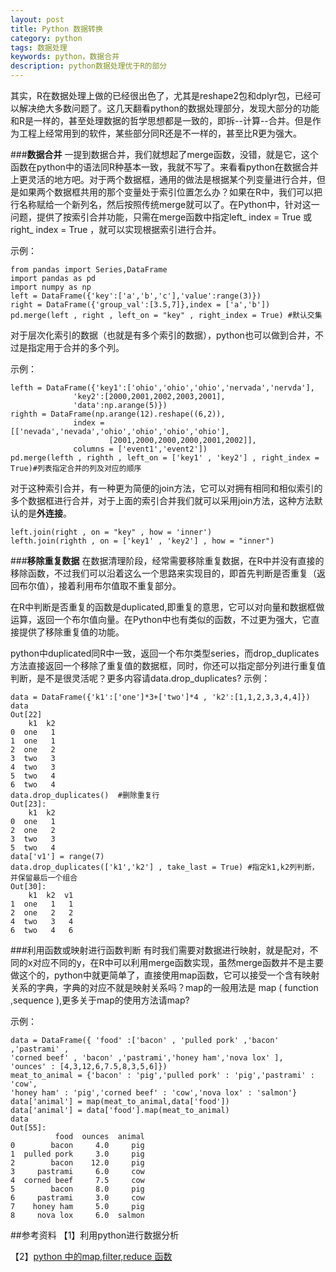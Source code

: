 ```yaml
---
layout: post
title: Python 数据转换
category: python
tags: 数据处理
keywords: python，数据合并
description: python数据处理优于R的部分
---
```


其实，R在数据处理上做的已经很出色了，尤其是reshape2包和dplyr包，已经可以解决绝大多数问题了。这几天翻看python的数据处理部分，发现大部分的功能和R是一样的，甚至处理数据的哲学思想都是一致的，即拆--计算--合并。但是作为工程上经常用到的软件，某些部分同R还是不一样的，甚至比R更为强大。

###**数据合并**
一提到数据合并，我们就想起了merge函数，没错，就是它，这个函数在python中的语法同R种基本一致，我就不写了。来看看python在数据合并上更灵活的地方吧。对于两个数据框，通用的做法是根据某个列变量进行合并，但是如果两个数据框共用的那个变量处于索引位置怎么办？如果在R中，我们可以把行名称赋给一个新列名，然后按照传统merge就可以了。在Python中，针对这一问题，提供了按索引合并功能，只需在merge函数中指定left_ index = True 或right_ index = True ，就可以实现根据索引进行合并。

示例：

    from pandas import Series,DataFrame
    import pandas as pd
    import numpy as np
    left = DataFrame({'key':['a','b','c'],'value':range(3)})
    right = DataFrame({'group_val':[3.5,7]},index = ['a','b'])
    pd.merge(left , right , left_on = "key" , right_index = True) #默认交集

对于层次化索引的数据（也就是有多个索引的数据），python也可以做到合并，不过是指定用于合并的多个列。

示例：
 
    lefth = DataFrame({'key1':['ohio','ohio','ohio','nervada','nervda'],
                  'key2':[2000,2001,2002,2003,2001],
                  'data':np.arange(5)})
    righth = DataFrame(np.arange(12).reshape((6,2)),
                  index = [['nevada','nevada','ohio','ohio','ohio','ohio'],
                          [2001,2000,2000,2000,2001,2002]],
                  columns = ['event1','event2'])
    pd.merge(lefth , righth , left_on = ['key1' , 'key2'] , right_index = True)#列表指定合并的列及对应的顺序
    
对于这种索引合并，有一种更为简便的join方法，它可以对拥有相同和相似索引的多个数据框进行合并，对于上面的索引合并我们就可以采用join方法，这种方法默认的是**外连接**。

    left.join(right , on = "key" , how = 'inner')
    lefth.join(righth , on = ['key1' , 'key2'] , how = "inner")

###**移除重复数据**
在数据清理阶段，经常需要移除重复数据，在R中并没有直接的移除函数，不过我们可以沿着这么一个思路来实现目的，即首先判断是否重复（返回布尔值），接着利用布尔值取不重复部分。

在R中判断是否重复的函数是duplicated,即重复的意思，它可以对向量和数据框做运算，返回一个布尔值向量。在Python中也有类似的函数，不过更为强大，它直接提供了移除重复值的功能。

python中duplicated同R中一致，返回一个布尔类型series，而drop_duplicates方法直接返回一个移除了重复值的数据框，同时，你还可以指定部分列进行重复值判断，是不是很灵活呢？更多内容请data.drop_duplicates?
示例：

    data = DataFrame({'k1':['one']*3+['two']*4 , 'k2':[1,1,2,3,3,4,4]})
    data
    Out[22]
        k1  k2
    0  one   1
    1  one   1
    2  one   2
    3  two   3
    4  two   3
    5  two   4
    6  two   4
    data.drop_duplicates()  #删除重复行
    Out[23]: 
        k1  k2
    0  one   1
    2  one   2
    3  two   3
    5  two   4
    data['v1'] = range(7)
    data.drop_duplicates(['k1','k2'] , take_last = True) #指定k1,k2列判断，并保留最后一个组合
    Out[30]: 
        k1  k2  v1
    1  one   1   1
    2  one   2   2
    4  two   3   4
    6  two   4   6

###利用函数或映射进行函数判断
有时我们需要对数据进行映射，就是配对，不同的x对应不同的y，在R中可以利用merge函数实现，虽然merge函数并不是主要做这个的，python中就更简单了，直接使用map函数，它可以接受一个含有映射关系的字典，字典的对应不就是映射关系吗？map的一般用法是 map ( function ,sequence ),更多关于map的使用方法请map?

示例：

    data = DataFrame({ 'food' :['bacon' , 'pulled pork' ,'bacon' ,'pastrami' ,
    'corned beef' , 'bacon' ,'pastrami','honey ham','nova lox' ],
    'ounces' : [4,3,12,6,7.5,8,3,5,6]})
    meat_to_animal = {'bacon' : 'pig','pulled pork' : 'pig','pastrami' : 'cow',
    'honey ham' : 'pig','corned beef' : 'cow','nova lox' : 'salmon'}
    data['animal'] = map(meat_to_animal,data['food'])
    data['animal'] = data['food'].map(meat_to_animal)
    data
    Out[55]: 
              food  ounces  animal
    0        bacon     4.0     pig
    1  pulled pork     3.0     pig
    2        bacon    12.0     pig
    3     pastrami     6.0     cow
    4  corned beef     7.5     cow
    5        bacon     8.0     pig
    6     pastrami     3.0     cow
    7    honey ham     5.0     pig
    8     nova lox     6.0  salmon



##参考资料
【1】利用python进行数据分析

【2】[python 中的map,filter,reduce 函数](http://blog.sina.com.cn/s/blog_45ac0d0a010191rb.html)